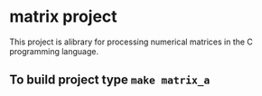 # matrix project
This project is alibrary for processing numerical matrices in the C programming language. 
## To build project type ```make matrix_a```
